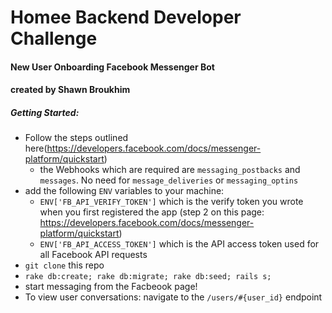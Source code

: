# Homee Backend Developer Challenge
#### New User Onboarding Facebook Messenger Bot
#### created by Shawn Broukhim
##### Getting Started:

- Follow the steps outlined here(https://developers.facebook.com/docs/messenger-platform/quickstart)
  - the Webhooks which are required are `messaging_postbacks` and `messages`.  No need for `message_deliveries` or `messaging_optins`
- add the following `ENV` variables to your machine:
    - `ENV['FB_API_VERIFY_TOKEN']` which is the verify token you wrote when you first registered the app (step 2 on this page: https://developers.facebook.com/docs/messenger-platform/quickstart)
    - `ENV['FB_API_ACCESS_TOKEN']` which is the API access token used for all Facebook API requests
- `git clone` this repo
- `rake db:create; rake db:migrate; rake db:seed; rails s;`
- start messaging from the Facbeook page!
- To view user conversations: navigate to the `/users/#{user_id}` endpoint
